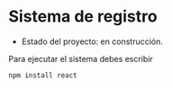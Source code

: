 # Sistema de registro

- Estado del proyecto: en construcción.

Para ejecutar el sistema debes escribir

``` npm install react ```
